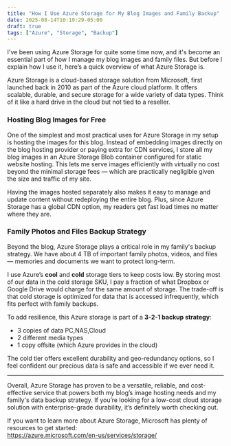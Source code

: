 ```yaml
---
title: "How I Use Azure Storage for My Blog Images and Family Backup"
date: 2025-08-14T10:19:29-05:00
draft: true
tags: ["Azure", "Storage", "Backup"]
---
```


I've been using Azure Storage for quite some time now, and it's become an essential part of how I manage my blog images and family files. But before I explain how I use it, here’s a quick overview of what Azure Storage is.

Azure Storage is a cloud-based storage solution from Microsoft, first launched back in 2010 as part of the Azure cloud platform. It offers scalable, durable, and secure storage for a wide variety of data types. Think of it like a hard drive in the cloud but not tied to a reseller.

### Hosting Blog Images for Free

One of the simplest and most practical uses for Azure Storage in my setup is hosting the images for this blog. Instead of embedding images directly on the blog hosting provider or paying extra for CDN services, I store all my blog images in an Azure Storage Blob container configured for static website hosting. This lets me serve images efficiently with virtually no cost beyond the minimal storage fees — which are practically negligible given the size and traffic of my site.

Having the images hosted separately also makes it easy to manage and update content without redeploying the entire blog. Plus, since Azure Storage has a global CDN option, my readers get fast load times no matter where they are.

### Family Photos and Files Backup Strategy

Beyond the blog, Azure Storage plays a critical role in my family's backup strategy. We have about 4 TB of important family photos, videos, and files — memories and documents we want to protect long-term.

I use Azure’s **cool** and **cold** storage tiers to keep costs low. By storing most of our data in the cold storage SKU, I pay a fraction of what Dropbox or Google Drive would charge for the same amount of storage. The trade-off is that cold storage is optimized for data that is accessed infrequently, which fits perfect with family backups.

To add resilience, this Azure storage is part of a **3-2-1 backup strategy**:

- 3 copies of data PC,NAS,Cloud
- 2 different media types 
- 1 copy offsite (which Azure provides in the cloud)

The cold tier offers excellent durability and geo-redundancy options, so I feel confident our precious data is safe and accessible if we ever need it.

---

Overall, Azure Storage has proven to be a versatile, reliable, and cost-effective service that powers both my blog’s image hosting needs and my family's data backup strategy. If you’re looking for a low-cost cloud storage solution with enterprise-grade durability, it’s definitely worth checking out.

If you want to learn more about Azure Storage, Microsoft has plenty of resources to get started:  
<https://azure.microsoft.com/en-us/services/storage/>